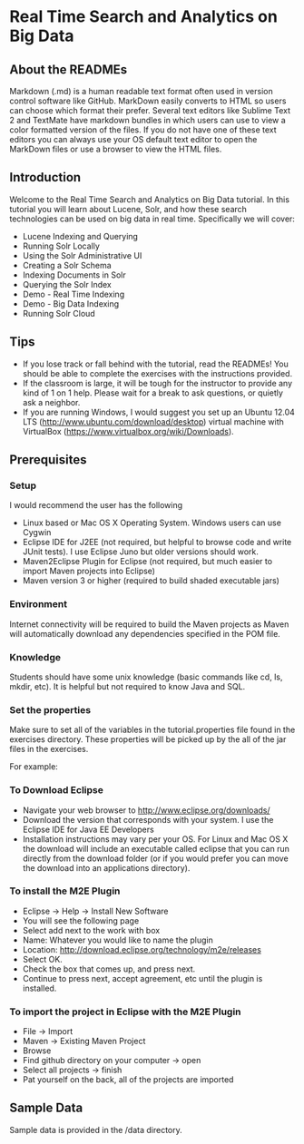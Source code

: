 Real Time Search and Analytics on Big Data
=============

About the READMEs
-------
Markdown (.md) is a human readable text format often used in version control software like GitHub. MarkDown easily converts to HTML so users can choose which format their prefer. Several text editors like Sublime Text 2 and TextMate have markdown bundles in which users can use to view a color formatted version of the files. If you do not have one of these text editors you can always use your OS default text editor to open the MarkDown files or use a browser to view the HTML files.

Introduction
-------

Welcome to the Real Time Search and Analytics on Big Data tutorial. In this tutorial you will learn about Lucene, Solr, and how these search technologies can be used on big data in real time. Specifically we will cover:

* Lucene Indexing and Querying
* Running Solr Locally
* Using the Solr Administrative UI
* Creating a Solr Schema
* Indexing Documents in Solr
* Querying the Solr Index
* Demo - Real Time Indexing
* Demo - Big Data Indexing
* Running Solr Cloud

Tips
-------

* If you lose track or fall behind with the tutorial, read the READMEs! You should be able to complete the exercises with the instructions provided.
* If the classroom is large, it will be tough for the instructor to provide any kind of 1 on 1 help. Please wait for a break to ask questions, or quietly ask a neighbor.
* If you are running Windows, I would suggest you set up an Ubuntu 12.04 LTS (http://www.ubuntu.com/download/desktop) virtual machine with VirtualBox (https://www.virtualbox.org/wiki/Downloads).

Prerequisites
-------

### Setup

I would recommend the user has the following

* Linux based or Mac OS X Operating System. Windows users can use Cygwin
* Eclipse IDE for J2EE (not required, but helpful to browse code and write JUnit tests). I use Eclipse Juno but older versions should work.
* Maven2Eclipse Plugin for Eclipse (not required, but much easier to import Maven projects into Eclipse)
* Maven version 3 or higher (required to build shaded executable jars)

### Environment

Internet connectivity will be required to build the Maven projects as Maven will automatically download any dependencies specified in the POM file. 

### Knowledge
Students should have some unix knowledge (basic commands like cd, ls, mkdir, etc). It is helpful but not required to know Java and SQL.

### Set the properties

Make sure to set all of the variables in the tutorial.properties file found in the exercises directory. These properties will be picked up by the all of the jar files in the exercises.

For example:

### To Download Eclipse

* Navigate your web browser to http://www.eclipse.org/downloads/
* Download the version that corresponds with your system. I use the Eclipse IDE for Java EE Developers
* Installation instructions may vary per your OS. For Linux and Mac OS X the download will include an executable called eclipse that you can run directly from the download folder (or if you would prefer you can move the download into an applications directory). 

### To install the M2E Plugin

* Eclipse -> Help -> Install New Software
* You will see the following page
* Select add next to the work with box
* Name: Whatever you would like to name the plugin 
* Location: http://download.eclipse.org/technology/m2e/releases
* Select OK.
* Check the box that comes up, and press next.
* Continue to press next, accept agreement, etc until the plugin is installed.

### To import the project in Eclipse with the M2E Plugin

* File -> Import
* Maven -> Existing Maven Project
* Browse
* Find github directory on your computer -> open
* Select all projects -> finish
* Pat yourself on the back, all of the projects are imported

Sample Data
-------
Sample data is provided in the /data directory.